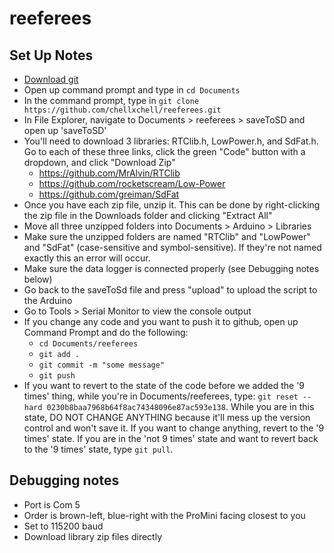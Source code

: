 # reeferees

## Set Up Notes
* [Download git](https://git-scm.com/downloads)
* Open up command prompt and type in `cd Documents`
* In the command prompt, type in `git clone https://github.com/chellxchell/reeferees.git`
* In File Explorer, navigate to Documents > reeferees > saveToSD and open up 'saveToSD'
* You'll need to download 3 libraries: RTClib.h, LowPower.h, and SdFat.h. Go to each of these three links, click the green "Code" button with a dropdown, and click "Download Zip"
  * https://github.com/MrAlvin/RTClib
  * https://github.com/rocketscream/Low-Power
  * https://github.com/greiman/SdFat
* Once you have each zip file, unzip it. This can be done by right-clicking the zip file in the Downloads folder and clicking "Extract All"
* Move all three unzipped folders into Documents > Arduino > Libraries
* Make sure the unzipped folders are named "RTClib" and "LowPower" and "SdFat" (case-sensitive and symbol-sensitive). If they're not named exactly this an error will occur.
* Make sure the data logger is connected properly (see Debugging notes below)
* Go back to the saveToSd file and press "upload" to upload the script to the Arduino
* Go to Tools > Serial Monitor to view the console output
* If you change any code and you want to push it to github, open up Command Prompt and do the following:
  * `cd Documents/reeferees`
  * `git add .`
  * `git commit -m "some message"`
  * `git push`
* If you want to revert to the state of the code before we added the '9 times' thing, while you're in Documents/reeferees, type: `git reset --hard 0230b8baa7968b64f8ac74348096e87ac593e138`. While you are in this state, DO NOT CHANGE ANYTHING because it'll mess up the version control and won't save it. If you want to change anything, revert to the '9 times' state. If you are in the 'not 9 times' state and want to revert back to the '9 times' state, type `git pull`.
## Debugging notes
* Port is Com 5
* Order is brown-left, blue-right with the ProMini facing closest to you
* Set to 115200 baud
* Download library zip files directly

